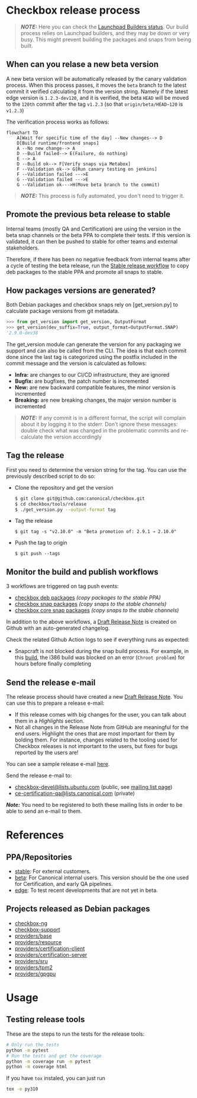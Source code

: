 # Checkbox release process

> **_NOTE:_** Here you can check the [Launchpad Builders status]. Our build
process relies on Launchpad builders, and they may be down or very busy. This
might prevent building the packages and snaps from being built.

## When can you relase a new beta version

A new beta version will be automatically released by the canary validation
process. When this process passes, it moves the `beta` branch to the latest
commit it verified calculating it from the version string. Namely if the latest
edge version is `1.2.3-dev120`, and it is verified, the beta `HEAD`
will be moved to the `120th` commit after the tag `v1.2.3` (so that
`origin/beta/HEAD~120` is `v1.2.3`)

The verification process works as follows:

```mermaid
flowchart TD
    A[Wait for specific time of the day] --New changes--> D
    D[Build runtime/frontend snaps]
    A --No new change--> A
    D --Build failed--> E(Failure, do nothing)
    E --> A
    D --Build ok--> F[Verify snaps via Metabox]
    F --Validation ok--> G[Run canary testing on jenkins]
    F --Validation failed --->E
    G --Validation failed --->E
    G --Validation ok--->H(Move beta branch to the commit)
```

> **_NOTE:_** This process is fully automated, you don't need to trigger it.

## Promote the previous beta release to stable

Internal teams (mostly QA and Certification) are using the version in the beta
snap channels or the beta PPA to complete their tests. If this version is
validated, it can then be pushed to stable for other teams and external
stakeholders.

Therefore, if there has been no negative feedback from internal teams after a
cycle of testing the beta release, run the [Stable release workflow] to copy deb
packages to the stable PPA and promote all snaps to stable.

## How packages versions are generated?

Both Debian packages and checkbox snaps rely on [get\_version.py] to calculate
package versions from git metadata.

```python
>>> from get_version import get_version, OutputFormat
>>> get_version(dev_suffix=True, output_format=OutputFormat.SNAP)
'2.9.0-dev38
```

The get\_version module can generate the version for any packaging we support
and can also be called from the CLI. The idea is that each commit done since
the last tag is categorized using the postfix included in the commit message
and the version is calculated as follows:
- **Infra:** are changes to our CI/CD infrastructure, they are ignored
- **Bugfix:** are bugfixes, the patch number is incremented
- **New:** are new backward compatible features, the minor version is incremented
- **Breaking:** are new breaking changes, the major version number is incremented

> **_NOTE:_** If any commit is in a different format, the script will complain
> about it by logging it to the stderr. Don't ignore these messages: double check
> what was changed in the problematic commits and re-calculate the version
> accordingly

## Tag the release

First you need to determine the version string for the tag.
You can use the previously described script to do so:

- Clone the repository and get the version
  ```bash
  $ git clone git@github.com:canonical/checkbox.git
  $ cd checkbox/tools/release
  $ ./get_version.py --output-format tag
  ```
- Tag the release
  ```
  $ git tag -s "v2.10.0" -m "Beta promotion of: 2.9.1 → 2.10.0"
  ```
- Push the tag to origin
  ```
  $ git push --tags
  ```

## Monitor the build and publish workflows

3 workflows are triggered on tag push events:

- [checkbox deb packages] *(copy packages to the stable PPA)*
- [checkbox snap packages] *(copy snaps to the stable channels)*
- [checkbox core snap packages] *(copy snaps to the stable channels)*

In addition to the above workflows, a [Draft Release Note] is created on Github
with an auto-generated changelog.

Check the related Github Action logs to see if everything runs as expected:

- Snapcraft is not blocked during the snap build process. For example, in this
[build], the i386 build was blocked on an error (`Chroot problem`) for hours
before finally completing

## Send the release e-mail

The release process should have created a new [Draft Release Note]. You can
use this to prepare a release e-mail:

- If this release comes with big changes for the user, you can talk about
them in a *Highlights* section.
- Not all changes in the Release Note from GitHub are meaningful for the
end users. Highlight the ones that are most important for them by bolding
them. For instance, changes related to the tooling used for Checkbox releases
is not important to the users, but fixes for bugs reported by the users are!

You can see a sample release e-mail [here][1].

Send the release e-mail to:

- checkbox-devel@lists.ubuntu.com (public, see [mailing list page])
- ce-certification-qa@lists.canonical.com (private)

**_Note:_** You need to be registered to both these mailing lists in order to
be able to send an e-mail to them.


# References

## PPA/Repositories

* [stable]\: For external customers.
* [beta]\: For Canonical internal users. This version should be the one used for Certification, and early QA pipelines.
* [edge]\: To test recent developments that are not yet in beta.

## Projects released as Debian packages

* [checkbox-ng](https://github.com/canonical/checkbox/tree/main/checkbox-ng)
* [checkbox-support](https://github.com/canonical/checkbox/tree/main/checkbox-support)
* [providers/base](https://github.com/canonical/checkbox/tree/main/providers/base)
* [providers/resource](https://github.com/canonical/checkbox/tree/main/providers/resource)
* [providers/certification-client](https://github.com/canonical/checkbox/tree/main/providers/certification-client)
* [providers/certification-server](https://github.com/canonical/checkbox/tree/main/providers/certification-server)
* [providers/sru](https://github.com/canonical/checkbox/tree/main/providers/sru)
* [providers/tpm2](https://github.com/canonical/checkbox/tree/main/providers/tpm2)
* [providers/gpgpu](https://github.com/canonical/checkbox/tree/main/providers/gpgpu)

[^1]:https://docs.github.com/en/actions/security-guides/automatic-token-authentication#using-the-github_token-in-a-workflow

[setuptools_scm]: https://github.com/pypa/setuptools_scm/
[Stable release workflow]: https://github.com/canonical/checkbox/actions/workflows/checkbox-stable-release.yml
[Bumpversion]: https://github.com/c4urself/bump2version
[stable]: https://launchpad.net/~checkbox-dev/+archive/ubuntu/stable
[beta]: https://code.launchpad.net/~checkbox-dev/+archive/ubuntu/beta
[edge]: https://code.launchpad.net/~checkbox-dev/+archive/ubuntu/edge
[Launchpad Builders status]: https://launchpad.net/builders
[checkbox deb packages]: https://github.com/canonical/checkbox/actions/workflows/deb-beta-release.yml
[checkbox snap packages]: https://github.com/canonical/checkbox/actions/workflows/checkbox-snap-beta-release.yml
[checkbox core snap packages]: https://github.com/canonical/checkbox/actions/workflows/checkbox-core-snap-beta-release.yml
[build]: https://github.com/canonical/checkbox/actions/runs/4371649401/jobs/7649877336
[Draft Release Note]: https://github.com/canonical/checkbox/releases
[mailing list page]: https://lists.ubuntu.com/mailman/listinfo/Checkbox-devel
[semantic versioning]: https://semver.org

[1]: https://lists.ubuntu.com/archives/checkbox-devel/2023-August/000508.html


# Usage

## Testing release tools

These are the steps to run the tests for the release tools:

```bash
# Only run the tests
python -m pytest
# Run the tests and get the coverage
python -m coverage run -m pytest
python -m coverage html
```
If you have `tox` instaled, you can just run

```bash
tox -e py310
``````
